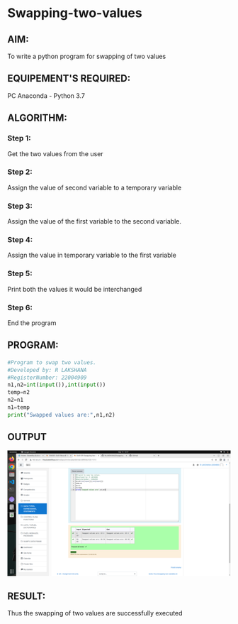 # Swapping-two-values
## AIM:
To write a python program for swapping of two values
## EQUIPEMENT'S REQUIRED: 
PC
Anaconda - Python 3.7
## ALGORITHM: 
### Step 1:
Get the two values from the user
### Step 2: 
Assign the value of second variable to a temporary variable 
### Step 3: 
Assign the value of the first variable to the second variable.
### Step 4:  
Assign the value in temporary variable to the first variable
### Step 5: 
Print both the values it would be interchanged
### Step 6: 
End the program
## PROGRAM:
```python
#Program to swap two values.
#Developed by: R LAKSHANA
#RegisterNumber: 22004909
n1,n2=int(input()),int(input())
temp=n2
n2=n1
n1=temp
print("Swapped values are:",n1,n2)
```
## OUTPUT
![output](/output.png)

## RESULT:
Thus the swapping of two values are successfully executed



